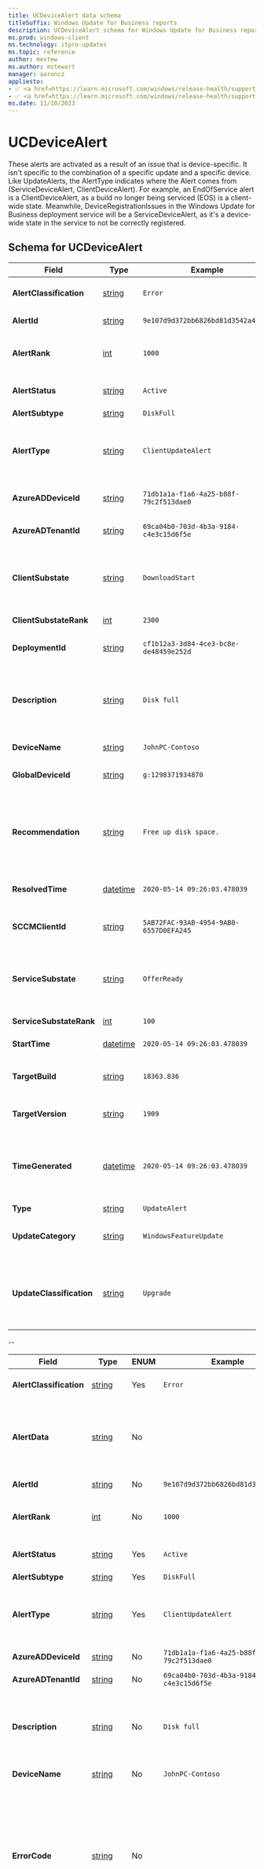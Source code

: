 ```yaml
---
title: UCDeviceAlert data schema
titleSuffix: Windows Update for Business reports
description: UCDeviceAlert schema for Windows Update for Business reports. UCDeviceAlert is an individual device's record about an alert.
ms.prod: windows-client
ms.technology: itpro-updates
ms.topic: reference
author: mestew
ms.author: mstewart
manager: aaroncz
appliesto: 
- ✅ <a href=https://learn.microsoft.com/windows/release-health/supported-versions-windows-client target=_blank>Windows 11</a>
- ✅ <a href=https://learn.microsoft.com/windows/release-health/supported-versions-windows-client target=_blank>Windows 10</a>
ms.date: 11/10/2023
---
```


# UCDeviceAlert
<!--37063317, 30141258, 37063041-->
These alerts are activated as a result of an issue that is device-specific. It isn't specific to the combination of a specific update and a specific device. Like UpdateAlerts, the AlertType indicates where the Alert comes from (ServiceDeviceAlert, ClientDeviceAlert). For example, an EndOfService alert is a ClientDeviceAlert, as a build no longer being serviced (EOS) is a client-wide state. Meanwhile, DeviceRegistrationIssues in the Windows Update for Business deployment service will be a ServiceDeviceAlert, as it's a device-wide state in the service to not be correctly registered.

## Schema for UCDeviceAlert

|Field |Type |Example |Description |
|---|---|---|---|
| **AlertClassification** | [string](/azure/kusto/query/scalar-data-types/string) | `Error` | Whether this alert is an Error, a Warning, or Informational |
| **AlertId** | [string](/azure/kusto/query/scalar-data-types/string) | `9e107d9d372bb6826bd81d3542a419d6` | The unique identifier of this alert |
| **AlertRank** | [int](/azure/kusto/query/scalar-data-types/int) | `1000` | Integer ranking of alert for prioritization during troubleshooting |
| **AlertStatus** | [string](/azure/kusto/query/scalar-data-types/string) | `Active` | Whether this alert is Active, Resolved, or Deleted |
| **AlertSubtype** | [string](/azure/kusto/query/scalar-data-types/string) | `DiskFull` | The subtype of alert. |
| **AlertType** | [string](/azure/kusto/query/scalar-data-types/string) | `ClientUpdateAlert` | The type of alert such as ClientUpdateAlert or ServiceUpdateAlert. Indicates which fields will be present. |
| **AzureADDeviceId** | [string](/azure/kusto/query/scalar-data-types/string) | `71db1a1a-f1a6-4a25-b88f-79c2f513dae0` | Microsoft Entra device ID of the device, if available. |
| **AzureADTenantId** | [string](/azure/kusto/query/scalar-data-types/string) | `69ca04b0-703d-4b3a-9184-c4e3c15d6f5e` | Microsoft Entra tenant ID of the device. |
| **ClientSubstate** | [string](/azure/kusto/query/scalar-data-types/string) | `DownloadStart` | If the alert is from the client, the ClientSubstate at the time this alert was activated or updated, else empty. |
| **ClientSubstateRank** | [int](/azure/kusto/query/scalar-data-types/int) | `2300` | Rank of ClientSubstate |
| **DeploymentId** | [string](/azure/kusto/query/scalar-data-types/string) | `cf1b12a3-3d84-4ce3-bc8e-de48459e252d` | The deployment this alert is relative to, if there's one. |
| **Description** | [string](/azure/kusto/query/scalar-data-types/string) | `Disk full` | A localized string translated from a combination of other alert fields + language preference that describes the issue in detail. |
| **DeviceName** | [string](/azure/kusto/query/scalar-data-types/string) | `JohnPC-Contoso` | The given device's name |
| **GlobalDeviceId** | [string](/azure/kusto/query/scalar-data-types/string) | `g:1298371934870` | Internal Microsoft global identifier, if available. |
| **Recommendation** | [string](/azure/kusto/query/scalar-data-types/string) | `Free up disk space.` | A localized string translated from RecommendedAction, Message, and other fields (depending on source of alert) that provides a recommended action. |
| **ResolvedTime** | [datetime](/azure/kusto/query/scalar-data-types/datetime) | `2020-05-14 09:26:03.478039` | The time this alert was resolved, else empty. |
| **SCCMClientId** | [string](/azure/kusto/query/scalar-data-types/string) | `5AB72FAC-93AB-4954-9AB0-6557D0EFA245` | Configuration Manager client ID of the device, if available. |
| **ServiceSubstate** | [string](/azure/kusto/query/scalar-data-types/string) | `OfferReady` | If the alert is from the service, the ServiceSubstate at the time this alert was activated or updated, else Empty. |
| **ServiceSubstateRank** | [int](/azure/kusto/query/scalar-data-types/int) | `100` | Rank of ServiceSubstate |
| **StartTime** | [datetime](/azure/kusto/query/scalar-data-types/datetime) | `2020-05-14 09:26:03.478039` | The time this alert was activated. |
| **TargetBuild** | [string](/azure/kusto/query/scalar-data-types/string) | `18363.836` | The Windows 10 Major. Revision this UpdateAlert is relative to. |
| **TargetVersion** | [string](/azure/kusto/query/scalar-data-types/string) | `1909` | The Windows 10 build this UpdateAlert is relative to. |
| **TimeGenerated** | [datetime](/azure/kusto/query/scalar-data-types/datetime) | `2020-05-14 09:26:03.478039` | The time the snapshot generated this specific record. This is to determine to which batch snapshot this record belongs. |
| **Type** | [string](/azure/kusto/query/scalar-data-types/string) | `UpdateAlert` | The entity type. |
| **UpdateCategory** | [string](/azure/kusto/query/scalar-data-types/string) | `WindowsFeatureUpdate` | The type of content this DeviceUpdateEvent is tracking. |
| **UpdateClassification** | [string](/azure/kusto/query/scalar-data-types/string) | `Upgrade` | Whether this content is an upgrade (feature update), security (quality update), non-security (quality update), or driver |


--


|Field |Type | ENUM <!--8506381--> |Example |Description |
|---|---|---|---|---|
| **AlertClassification** | [string](/azure/data-explorer/kusto/query/scalar-data-types/string) | Yes | `Error` | Whether this alert is an Error, a Warning, or Informational |
| **AlertData** | [string](/azure/data-explorer/kusto/query/scalar-data-types/string) | No |  |  Currently, data isn't gathered to populate this field. An optional string formatted as a json payload containing metadata for the alert. |
| **AlertId** | [string](/azure/data-explorer/kusto/query/scalar-data-types/string) | No | `9e107d9d372bb6826bd81d3542a419d6` | The unique identifier of this alert |
| **AlertRank** | [int](/azure/kusto/query/scalar-data-types/int) | No | `1000` | Integer ranking of alert for prioritization during troubleshooting |
| **AlertStatus** | [string](/azure/data-explorer/kusto/query/scalar-data-types/string) | Yes | `Active` | Whether this alert is Active, Resolved, or Deleted |
| **AlertSubtype** | [string](/azure/data-explorer/kusto/query/scalar-data-types/string) | Yes | `DiskFull` | The subtype of alert. |
| **AlertType** | [string](/azure/data-explorer/kusto/query/scalar-data-types/string) | Yes | `ClientUpdateAlert` | The type of alert such as ClientUpdateAlert or ServiceUpdateAlert. Indicates which fields will be present. |
| **AzureADDeviceId** | [string](/azure/data-explorer/kusto/query/scalar-data-types/string) | No | `71db1a1a-f1a6-4a25-b88f-79c2f513dae0` | Microsoft Entra Device ID |
| **AzureADTenantId** | [string](/azure/data-explorer/kusto/query/scalar-data-types/string) | No | `69ca04b0-703d-4b3a-9184-c4e3c15d6f5e` | Microsoft Entra tenant ID |
| **Description** | [string](/azure/data-explorer/kusto/query/scalar-data-types/string) | No | `Disk full` | A localized string translated from a combination of other alert fields + language preference that describes the issue in detail. |
| **DeviceName** | [string](/azure/data-explorer/kusto/query/scalar-data-types/string) | No | `JohnPC-Contoso` | The given device's name |
| **ErrorCode** | [string](/azure/data-explorer/kusto/query/scalar-data-types/string) | No | |  Currently, data isn't gathered to populate this field. The Error Code, if any, that triggered this Alert. In the case of Client-based explicit alerts, error codes can have extended error codes, which are appended to the error code with a underscore separator. |
| **ErrorSymName** | [string](/azure/data-explorer/kusto/query/scalar-data-types/string) | No |  |  Currently, data isn't gathered to populate this field. The symbolic name that maps to the Error Code, if any. Otherwise empty. |
| **GlobalDeviceId** | [string](/azure/data-explorer/kusto/query/scalar-data-types/string) | No | `g:1298371934870` | Internal Microsoft global identifier, if available. |
| **Recommendation** | [string](/azure/data-explorer/kusto/query/scalar-data-types/string) | No | `Free up disk space.` | A localized string translated from RecommendedAction, Message, and other fields (depending on source of alert) that provides a recommended action. |
| **ResolvedTime [UTC]** | [datetime](/azure/kusto/query/scalar-data-types/datetime) | No |  `2020-05-14 09:26:03.478039` | The time this alert was resolved, else empty. |
| **SCCMClientId** | [string](/azure/data-explorer/kusto/query/scalar-data-types/string) | No | `5AB72FAC-93AB-4954-9AB0-6557D0EFA245` | Configuration Manager client ID of the device, if available. |
| **SourceSystem** | [string](/azure/data-explorer/kusto/query/scalar-data-types/string) | No | `Azure` |  |
| **StartTime [UTC]** | [datetime](/azure/kusto/query/scalar-data-types/datetime) | No |  `2020-05-14 09:26:03.478039` | The time this alert was activated. |
| **TenantId** | [string](/azure/data-explorer/kusto/query/scalar-data-types/string) | No | `69ca04b0-703d-4b3a-9184-c4e3c15d6f5e` | Microsoft Entra tenant ID of the device. |
| **TimeGenerated [UTC]** | [datetime](/azure/kusto/query/scalar-data-types/datetime) | No |  `2020-05-14 09:26:03.478039` | The time the snapshot generated this specific record. This is to determine to which batch snapshot this record belongs. |
| **Type** | [string](/azure/data-explorer/kusto/query/scalar-data-types/string) | No | `UCDeviceAlert` | The entity type |
| **URL** | [string](/azure/data-explorer/kusto/query/scalar-data-types/string) | No | `aka.ms/errordetail32152` |  Currently, data isn't gathered to populate this field. An optional URL to get more in-depth information related to this alert. |
